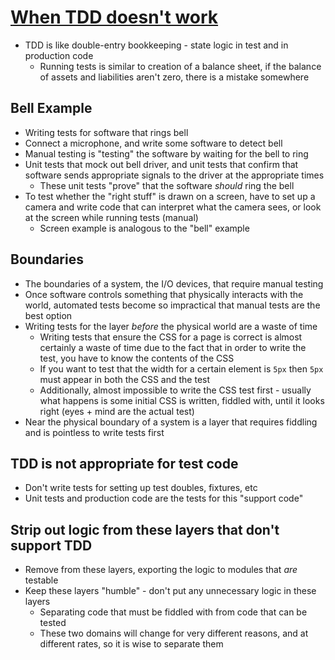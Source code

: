 # [When TDD doesn't work](https://blog.cleancoder.com/uncle-bob/2014/04/30/When-tdd-does-not-work.html)

* TDD is like double-entry bookkeeping - state logic in test and in production code
  * Running tests is similar to creation of a balance sheet, if the balance of assets and liabilities aren't zero, there is a mistake somewhere

## Bell Example

* Writing tests for software that rings bell
* Connect a microphone, and write some software to detect bell
* Manual testing is "testing" the software by waiting for the bell to ring
* Unit tests that mock out bell driver, and unit tests that confirm that software sends appropriate signals to the driver at the appropriate times
  * These unit tests "prove" that the software _should_ ring the bell
* To test whether the "right stuff" is drawn on a screen, have to set up a camera and write code that can interpret what the camera sees, or look at the screen while running tests (manual)
  * Screen example is analogous to the "bell" example

## Boundaries

* The boundaries of a system, the I/O devices, that require manual testing
* Once software controls something that physically interacts with the world, automated tests become so impractical that manual tests are the best option
* Writing tests for the layer _before_ the physical world are a waste of time
  * Writing tests that ensure the CSS for a page is correct is almost certainly a waste of time due to the fact that in order to write the test, you have to know the contents of the CSS
  * If you want to test that the width for a certain element is `5px` then `5px` must appear in both the CSS and the test
  * Additionally, almost impossible to write the CSS test first - usually what happens is some initial CSS is written, fiddled with, until it looks right (eyes + mind are the actual test)
* Near the physical boundary of a system is a layer that requires fiddling and is pointless to write tests first

## TDD is not appropriate for test code

* Don't write tests for setting up test doubles, fixtures, etc
* Unit tests and production code are the tests for this "support code"

## Strip out logic from these layers that don't support TDD

* Remove from these layers, exporting the logic to modules that _are_ testable
* Keep these layers "humble" - don't put any unnecessary logic in these layers
  * Separating code that must be fiddled with from code that can be tested
  * These two domains will change for very different reasons, and at different rates, so it is wise to separate them

